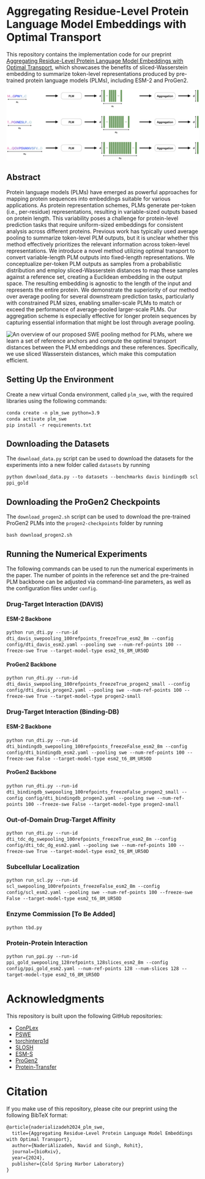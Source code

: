 # Aggregating Residue-Level Protein Language Model Embeddings with Optimal Transport

This repository contains the implementation code for our preprint [Aggregating Residue-Level Protein Language Model Embeddings with Optimal Transport](https://www.biorxiv.org/content/10.1101/2024.01.29.577794v2), which showcases the benefits of sliced-Wasserstein embedding to summarize token-level representations produced by pre-trained protein language models (PLMs), including ESM-2 and ProGen2.

![Aggregation operations are needed to summarize variable-length outputs of protein language models (PLMs) into fixed-length representations.](https://github.com/navid-naderi/PLM_SWE/blob/main/assets/pooling_plm.png?raw=true)

## Abstract

Protein language models (PLMs) have emerged as powerful approaches for mapping protein sequences into embeddings suitable for various applications. As protein representation schemes, PLMs generate per-token (i.e., per-residue) representations, resulting in variable-sized outputs based on protein length. This variability poses a challenge for protein-level prediction tasks that require uniform-sized embeddings for consistent analysis across different proteins. Previous work has typically used average pooling to summarize token-level PLM outputs, but it is unclear whether this method effectively prioritizes the relevant information across token-level representations. We introduce a novel method utilizing optimal transport to convert variable-length PLM outputs into fixed-length representations. We conceptualize per-token PLM outputs as samples from a probabilistic distribution and employ sliced-Wasserstein distances to map these samples against a reference set, creating a Euclidean embedding in the output space. The resulting embedding is agnostic to the length of the input and represents the entire protein. We demonstrate the superiority of our method over average pooling for several downstream prediction tasks, particularly with constrained PLM sizes, enabling smaller-scale PLMs to match or exceed the performance of average-pooled larger-scale PLMs. Our aggregation scheme is especially effective for longer protein sequences by capturing essential information that might be lost through average pooling.

![An overview of our proposed SWE pooling method for PLMs, where we learn a set of reference anchors and compute the optimal transport distances between the PLM embeddings and these references. Specifically, we use sliced Wasserstein distances, which make this computation efficient.](https://github.com/navid-naderi/PLM_SWE/blob/main/assets/fig_overview_swe.png?raw=true)

## Setting Up the Environment

Create a new virtual Conda environment, called `plm_swe`, with the required libraries using the following commands:

```
conda create -n plm_swe python=3.9
conda activate plm_swe
pip install -r requirements.txt
```

## Downloading the Datasets
The `download_data.py` script can be used to download the datasets for the experiments into a new folder called `datasets` by running

```
python download_data.py --to datasets --benchmarks davis bindingdb scl ppi_gold
```

## Downloading the ProGen2 Checkpoints
The `download_progen2.sh` script can be used to download the pre-trained ProGen2 PLMs into the `progen2-checkpoints` folder by running

```
bash download_progen2.sh
```

## Running the Numerical Experiments
The following commands can be used to run the numerical experiments in the paper. The number of points in the reference set and the pre-trained PLM backbone can be adjusted via command-line parameters, as well as the configuration files under `config`.

### Drug-Target Interaction (DAVIS)

#### ESM-2 Backbone

```
python run_dti.py --run-id dti_davis_swepooling_100refpoints_freezeTrue_esm2_8m --config config/dti_davis_esm2.yaml --pooling swe --num-ref-points 100 --freeze-swe True --target-model-type esm2_t6_8M_UR50D
```

#### ProGen2 Backbone

```
python run_dti.py --run-id dti_davis_swepooling_100refpoints_freezeTrue_progen2_small --config config/dti_davis_progen2.yaml --pooling swe --num-ref-points 100 --freeze-swe True --target-model-type progen2-small
```

### Drug-Target Interaction (Binding-DB)

#### ESM-2 Backbone

```
python run_dti.py --run-id dti_bindingdb_swepooling_100refpoints_freezeFalse_esm2_8m --config config/dti_bindingdb_esm2.yaml --pooling swe --num-ref-points 100 --freeze-swe False --target-model-type esm2_t6_8M_UR50D
```

#### ProGen2 Backbone

```
python run_dti.py --run-id dti_bindingdb_swepooling_100refpoints_freezeFalse_progen2_small --config config/dti_bindingdb_progen2.yaml --pooling swe --num-ref-points 100 --freeze-swe False --target-model-type progen2-small
```

### Out-of-Domain Drug-Target Affinity
```
python run_dti.py --run-id dti_tdc_dg_swepooling_100refpoints_freezeTrue_esm2_8m --config config/dti_tdc_dg_esm2.yaml --pooling swe --num-ref-points 100 --freeze-swe True --target-model-type esm2_t6_8M_UR50D
```

### Subcellular Localization
```
python run_scl.py --run-id scl_swepooling_100refpoints_freezeFalse_esm2_8m --config config/scl_esm2.yaml --pooling swe --num-ref-points 100 --freeze-swe False --target-model-type esm2_t6_8M_UR50D
```

### Enzyme Commission [To Be Added]
```
python tbd.py
```

### Protein-Protein Interaction
```
python run_ppi.py --run-id ppi_gold_swepooling_128refpoints_128slices_esm2_8m --config config/ppi_gold_esm2.yaml --num-ref-points 128 --num-slices 128 --target-model-type esm2_t6_8M_UR50D
```

# Acknowledgments

This repository is built upon the following GitHub repositories:
- [ConPLex](https://github.com/samsledje/ConPLex)
- [PSWE](https://github.com/navid-naderi/PSWE)
- [torchinterp1d](https://github.com/aliutkus/torchinterp1d)
- [SLOSH](https://github.com/mint-vu/SLOSH)
- [ESM-S](https://github.com/DeepGraphLearning/esm-s)
- [ProGen2](https://github.com/salesforce/progen/tree/main/progen2)
- [Protein-Transfer](https://github.com/microsoft/protein-transfer/tree/main)

# Citation

If you make use of this repository, please cite our preprint using the following BibTeX format:
```
@article{naderializadeh2024_plm_swe,
  title={Aggregating Residue-Level Protein Language Model Embeddings with Optimal Transport},
  author={NaderiAlizadeh, Navid and Singh, Rohit},
  journal={bioRxiv},
  year={2024},
  publisher={Cold Spring Harbor Laboratory}
}
```
